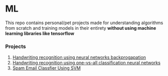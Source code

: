 # ML
This repo contains personal/pet projects made for understanding algorithms from scratch and training models in their entirety **without using machine learning libraries like tensorflow**


### Projects
1. [Handwriting recognition using neural networks backprogapation](https://github.com/kritanjalijain/ML_from_Scratch/tree/master/Backpropagation_Neural_Network) 
1. [Handwriting recognition using one-vs-all classification neural networks](https://github.com/kritanjalijain/ML_from_Scratch/tree/master/Multi-Classification_Neural_Network) 
1. [Spam Email Classfier Using SVM](https://github.com/kritanjalijain/ML_from_Scratch/tree/master/SVM) 
